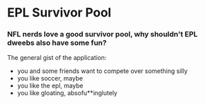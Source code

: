 # EPL Survivor Pool

### NFL nerds love a good survivor pool, why shouldn't EPL dweebs also have some fun?

The general gist of the application: 

* you and some friends want to compete over something silly
* you like soccer, maybe
* you like the epl, maybe
* you like gloating, absofu**inglutely

